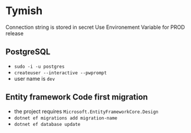 # Tymish

Connection string is stored in secret
Use Environement Variable for PROD release


## PostgreSQL
* `sudo -i -u postgres`
* `createuser --interactive --pwprompt`
* user name is `dev`

## Entity framework Code first migration
* the project requires `Microsoft.EntityFrameworkCore.Design`
* `dotnet ef migrations add migration-name`
* `dotnet ef database update`